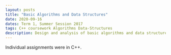 ```yaml
---
layout: posts
title: "Basic Algorithms and Data Structures"
date: 2020-09-16
dates: Term 1, Summer Session 2017
tags: C++ coursework Algorithms Data-Structures
description: Design and analysis of basic algorithms and data structures; algorithm analysis methods, searching and sorting algorithms, basic data structures, graphs and concurrency.
---
```

Individual assignments were in C++.